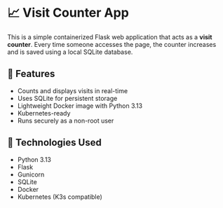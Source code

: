 # 📈 Visit Counter App

This is a simple containerized Flask web application that acts as a **visit counter**. Every time someone accesses the page, the counter increases and is saved using a local SQLite database.

## 🧩 Features

- Counts and displays visits in real-time
- Uses SQLite for persistent storage
- Lightweight Docker image with Python 3.13
- Kubernetes-ready
- Runs securely as a non-root user

## 🚀 Technologies Used

- Python 3.13
- Flask
- Gunicorn
- SQLite
- Docker
- Kubernetes (K3s compatible)
